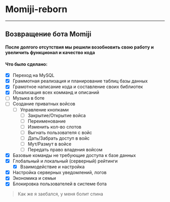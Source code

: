 # Momiji-reborn
___
## Возвращение бота Momiji

#### После долгого отсутствия мы решили возобновить свою работу и увеличить функционал и качество кода
#### Что было сделано:
- [X] Переход на MySQL
- [X] Граммотная реализация и планирование таблиц базы данных
- [X] Грамотное написание кода и составление своих библиотек
- [X] Локализация всех комманд и описаний
- [ ] Музыка в боте
- [ ] Создание приватных войсов
    - [ ] Управление кнопками
        - [ ] Закрытие/Открытие войса
        - [ ] Переименование
        - [ ] Изменить кол-во слотов
        - [ ] Выгнать пользователя с войс
        - [ ] Дать/Забрать доступ в войс
        - [ ] Мут/Размут в войсе
        - [ ] Передать право владения войсом
- [X] Базовые команды не требующие доступа к базе данных
- [X] Глобальный и локальный (серверный) рейтинги
    - [X] Взаимодействие и настройка
- [X] Настройка серверных уведомлений, логов
- [X] Экономика и семьи
- [X] Блокировка пользователей в системе бота

> Как же я заебался, у меня болит спина